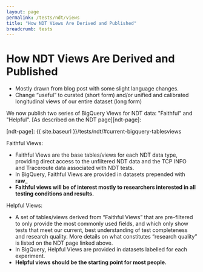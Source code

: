 ```yaml
---
layout: page
permalink: /tests/ndt/views
title: "How NDT Views Are Derived and Published"
breadcrumb: tests
---
```


# How NDT Views Are Derived and Published

* Mostly drawn from blog post with some slight language changes.
* Change “useful” to curated (short form) and/or unified and calibrated longitudinal views of our entire dataset (long form)

We now publish two series of BigQuery Views for NDT data: "Faithful" and "Helpful". [As described on the NDT page][ndt-page]:

[ndt-page]: {{ site.baseurl }}/tests/ndt/#current-bigquery-tablesviews

Faithful Views:

* Faithful Views are the base tables/views for each NDT data type, providing
  direct access to the unfiltered NDT data and the TCP INFO and Traceroute data
  associated with NDT tests.
* In BigQuery, Faithful Views are provided in datasets prepended with **raw_**
* **Faithful views will be of interest mostly to researchers interested in all
  testing conditions and results.**

Helpful Views:

* A set of tables/views derived from “Faithful Views” that are pre-filtered to
  only provide the most commonly used fields, and which only show tests that
  meet our current, best understanding of test completeness and research
  quality. More details on what constitutes “research quality” is listed on the
  NDT page linked above.
* In BigQuery, Helpful Views are provided in datasets labelled for each
  experiment.
* **Helpful views should be the starting point for most people.**